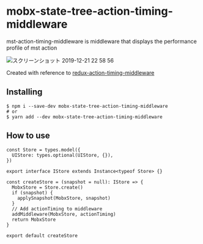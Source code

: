 # mobx-state-tree-action-timing-middleware

mst-action-timing-middleware is middleware that displays the performance profile of mst action

![スクリーンショット 2019-12-21 22 58 56](https://user-images.githubusercontent.com/32378535/71309150-ea46ae00-2447-11ea-8208-5abedb81a1c2.png)

Created with reference to [redux-action-timing-middleware](https://github.com/MaxMEllon/redux-action-timing-middleware)



## Installing

```
$ npm i --save-dev mobx-state-tree-action-timing-middleware
# or
$ yarn add --dev mobx-state-tree-action-timing-middleware
```

## How to use

```
const Store = types.model({
  UIStore: types.optional(UIStore, {}),
})

export interface IStore extends Instance<typeof Store> {}

const createStore = (snapshot = null): IStore => {
  MobxStore = Store.create()
  if (snapshot) {
    applySnapshot(MobxStore, snapshot)
  }
  // Add actionTiming to middleware
  addMiddleware(MobxStore, actionTiming)
  return MobxStore
}

export default createStore
```